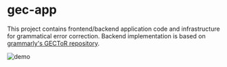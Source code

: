 # gec-app

This project contains frontend/backend application code and infrastructure for grammatical error correction. Backend implementation is based on [grammarly's GECToR repository](https://github.com/grammarly/gector).

<img src="https://user-images.githubusercontent.com/37267851/236785403-c56c5626-99b6-4b97-81d0-1628397be7a5.png" title="demo">
